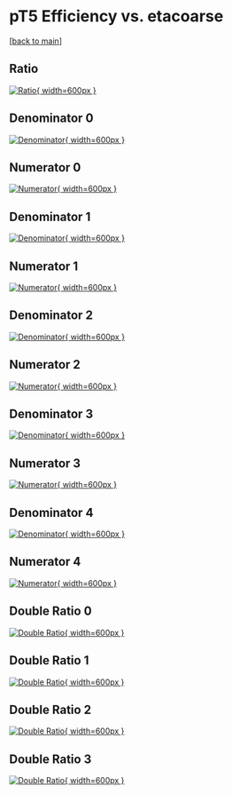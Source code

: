 # pT5 Efficiency vs. etacoarse

[[back to main](./)]



## Ratio

[![Ratio](../mtv/var/pT5_base_211_1_eff_etacoarse.png){ width=600px }](../mtv/var/pT5_base_211_1_eff_etacoarse.pdf)

## Denominator 0

[![Denominator](../mtv/den/pT5_base_211_1_eff_etacoarse_den0.png){ width=600px }](../mtv/den/pT5_base_211_1_eff_etacoarse_den0.pdf)

## Numerator 0

[![Numerator](../mtv/num/pT5_base_211_1_eff_etacoarse_num0.png){ width=600px }](../mtv/num/pT5_base_211_1_eff_etacoarse_num0.pdf)

## Denominator 1

[![Denominator](../mtv/den/pT5_base_211_1_eff_etacoarse_den1.png){ width=600px }](../mtv/den/pT5_base_211_1_eff_etacoarse_den1.pdf)

## Numerator 1

[![Numerator](../mtv/num/pT5_base_211_1_eff_etacoarse_num1.png){ width=600px }](../mtv/num/pT5_base_211_1_eff_etacoarse_num1.pdf)

## Denominator 2

[![Denominator](../mtv/den/pT5_base_211_1_eff_etacoarse_den2.png){ width=600px }](../mtv/den/pT5_base_211_1_eff_etacoarse_den2.pdf)

## Numerator 2

[![Numerator](../mtv/num/pT5_base_211_1_eff_etacoarse_num2.png){ width=600px }](../mtv/num/pT5_base_211_1_eff_etacoarse_num2.pdf)

## Denominator 3

[![Denominator](../mtv/den/pT5_base_211_1_eff_etacoarse_den3.png){ width=600px }](../mtv/den/pT5_base_211_1_eff_etacoarse_den3.pdf)

## Numerator 3

[![Numerator](../mtv/num/pT5_base_211_1_eff_etacoarse_num3.png){ width=600px }](../mtv/num/pT5_base_211_1_eff_etacoarse_num3.pdf)

## Denominator 4

[![Denominator](../mtv/den/pT5_base_211_1_eff_etacoarse_den4.png){ width=600px }](../mtv/den/pT5_base_211_1_eff_etacoarse_den4.pdf)

## Numerator 4

[![Numerator](../mtv/num/pT5_base_211_1_eff_etacoarse_num4.png){ width=600px }](../mtv/num/pT5_base_211_1_eff_etacoarse_num4.pdf)

## Double Ratio 0

[![Double Ratio](../mtv/ratio/pT5_base_211_1_eff_etacoarse_ratio0.png){ width=600px }](../mtv/ratio/pT5_base_211_1_eff_etacoarse_ratio0.pdf)

## Double Ratio 1

[![Double Ratio](../mtv/ratio/pT5_base_211_1_eff_etacoarse_ratio1.png){ width=600px }](../mtv/ratio/pT5_base_211_1_eff_etacoarse_ratio1.pdf)

## Double Ratio 2

[![Double Ratio](../mtv/ratio/pT5_base_211_1_eff_etacoarse_ratio2.png){ width=600px }](../mtv/ratio/pT5_base_211_1_eff_etacoarse_ratio2.pdf)

## Double Ratio 3

[![Double Ratio](../mtv/ratio/pT5_base_211_1_eff_etacoarse_ratio3.png){ width=600px }](../mtv/ratio/pT5_base_211_1_eff_etacoarse_ratio3.pdf)

